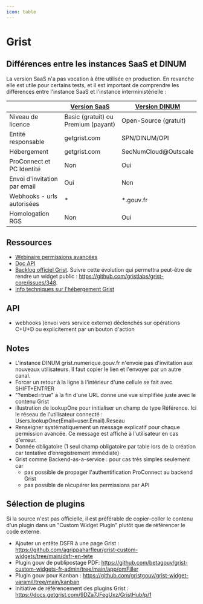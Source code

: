 ```yaml
---
icon: table
---
```


# Grist

## Différences entre les instances SaaS et DINUM
La version SaaS n'a pas vocation à être utilisée en production. En revanche elle est utile pour certains tests, et il est important de comprendre les différences entre l'instance SaaS et l'instance interministérielle :

|                              | [Version SaaS](https://www.getgrist.com) | [Version DINUM](https://grist.numerique.gouv.fr/) |
| ---------------------------- | ---------------------------------------- | ------------------------------------------------- |
| Niveau de licence            | Basic (gratuit) ou Premium (payant)      | Open-Source (gratuit)                             |
| Entité responsable           | getgrist.com                             | SPN/DINUM/OPI                                     |
| Hébergement                  | getgrist.com                             | SecNumCloud@Outscale                                   |
| ProConnect et PC Identité    | Non                                      | Oui                                               |
| Envoi d'invitation par email | Oui                                      | Non                                               |
| Webhooks - urls autorisées   | *                                        | *.gouv.fr                                         |
| Homologation RGS             | Non                                      | Oui                                               |

## Ressources
- [Webinaire permissions avancées](https://tube.numerique.gouv.fr/w/3u3QfzMv66euFsa4zQDMhm)
- [Doc API](https://support.getgrist.com/fr/api/)
- [Backlog officiel Grist](https://github.com/orgs/gristlabs/projects/4/views/1). Suivre cette évolution qui permettra peut-être de rendre un widget public : https://github.com/gristlabs/grist-core/issues/348.
- [Info techniques sur l'hébergement Grist](https://pad.numerique.gouv.fr/s/l45y9IfKS#Pourquoi-grist-est-en-%E2%80%9Cbeta%E2%80%9D-)

## API
- webhooks (envoi vers service externe) déclenchés sur opérations C+U+D ou explicitement par un bouton d'action

## Notes
- L'instance DINUM grist.numerique.gouv.fr n'envoie pas d'invitation aux nouveaux utilisateurs. Il faut copier le lien et l'envoyer par un autre canal.
- Forcer un retour à la ligne à l'intérieur d'une cellule se fait avec SHIFT+ENTRER
- "?embed=true" a la fin d'une URL donne une vue simplifiée juste avec le contenu Grist
- illustration de lookupOne pour initialiser un champ de type Référence. Ici le réseau de l'utilisateur connecté : Users.lookupOne(Email=user.Email).Reseau
- Renseigner systématiquement un message explicatif pour chaque permission avancée. Ce message est affiché à l'utilisateur en cas d'erreur.
- Donnée obligatoire (1 seul champ obligatoire par table lors de la création car tentative d’enregistrement immédiate)
- Grist comme Backend-as-a-service : pour cas très simples seulement car
    - pas possible de propager l'authentification ProConnect au backend Grist
    - pas possible de récupérer les permissions par API

## Sélection de plugins
Si la source n'est pas officielle, il est préférable de copier-coller le contenu d'un plugin dans un "Custom Widget Plugin" plutôt que de référencer le code externe.
- Ajouter un entête DSFR à une page Grist : https://github.com/agrippaharfleur/grist-custom-widgets/tree/main/dsfr-en-tete
- Plugin gouv de publipostage PDF: https://github.com/betagouv/grist-custom-widgets-fr-admin/tree/main/app/omFiller
- Plugin gouv pour Kanban : https://github.com/gristgouv/grist-widget-varamil/tree/main/kanban
- Initiative de référencement des plugins Grist : https://docs.getgrist.com/9DZa7JFegUxz/GristHub/p/1
